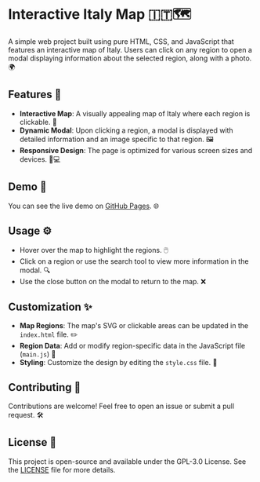 # Interactive Italy Map 🇮🇹🗺️

A simple web project built using pure HTML, CSS, and JavaScript that features an interactive map of Italy. Users can click on any region to open a modal displaying information about the selected region, along with a photo. 🌍

## Features 🌟

- **Interactive Map**: A visually appealing map of Italy where each region is clickable. 📍
- **Dynamic Modal**: Upon clicking a region, a modal is displayed with detailed information and an image specific to that region. 🖼️
- **Responsive Design**: The page is optimized for various screen sizes and devices. 📱💻

## Demo 🎥

You can see the live demo on [GitHub Pages](https://pako3549.github.io/interactive-italy-map/). 🌐

## Usage ⚙️
- Hover over the map to highlight the regions. 🖱️
- Click on a region or use the search tool to view more information in the modal. 🔍
- Use the close button on the modal to return to the map. ❌

## Customization ✨
- **Map Regions**: The map's SVG or clickable areas can be updated in the <code>index.html</code> file. ✏️
- **Region Data**: Add or modify region-specific data in the JavaScript file (<code>main.js</code>) 🔧
- **Styling**: Customize the design by editing the <code>style.css</code> file. 🎨
## Contributing 🤝
Contributions are welcome! Feel free to open an issue or submit a pull request. 🛠️
## License 📄
This project is open-source and available under the GPL-3.0 License. See the [LICENSE](https://github.com/Pako3549/interactive-italy-map/blob/main/LICENSE) file for more details.
